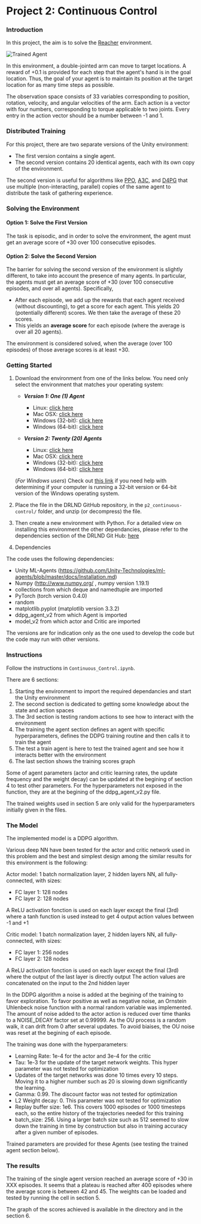[//]: # (Image References)

[image1]: https://user-images.githubusercontent.com/10624937/43851024-320ba930-9aff-11e8-8493-ee547c6af349.gif "Trained Agent"
[image2]: https://user-images.githubusercontent.com/10624937/43851646-d899bf20-9b00-11e8-858c-29b5c2c94ccc.png "Crawler"


# Project 2: Continuous Control

### Introduction

In this project, the aim is to solve the [Reacher](https://github.com/Unity-Technologies/ml-agents/blob/master/docs/Learning-Environment-Examples.md#reacher) environment.

![Trained Agent][image1]

In this environment, a double-jointed arm can move to target locations. A reward of +0.1 is provided for each step that the agent's hand is in the goal location. Thus, the goal of your agent is to maintain its position at the target location for as many time steps as possible.

The observation space consists of 33 variables corresponding to position, rotation, velocity, and angular velocities of the arm. Each action is a vector with four numbers, corresponding to torque applicable to two joints. Every entry in the action vector should be a number between -1 and 1.

### Distributed Training

For this project, there are two separate versions of the Unity environment:
- The first version contains a single agent.
- The second version contains 20 identical agents, each with its own copy of the environment.  

The second version is useful for algorithms like [PPO](https://arxiv.org/pdf/1707.06347.pdf), [A3C](https://arxiv.org/pdf/1602.01783.pdf), and [D4PG](https://openreview.net/pdf?id=SyZipzbCb) that use multiple (non-interacting, parallel) copies of the same agent to distribute the task of gathering experience.  

### Solving the Environment

#### Option 1: Solve the First Version

The task is episodic, and in order to solve the environment, the agent must get an average score of +30 over 100 consecutive episodes.

#### Option 2: Solve the Second Version

The barrier for solving the second version of the environment is slightly different, to take into account the presence of many agents.  In particular, the agents must get an average score of +30 (over 100 consecutive episodes, and over all agents).  Specifically,
- After each episode, we add up the rewards that each agent received (without discounting), to get a score for each agent.  This yields 20 (potentially different) scores.  We then take the average of these 20 scores. 
- This yields an **average score** for each episode (where the average is over all 20 agents).

The environment is considered solved, when the average (over 100 episodes) of those average scores is at least +30. 

### Getting Started

1. Download the environment from one of the links below.  You need only select the environment that matches your operating system:

    - **_Version 1: One (1) Agent_**
        - Linux: [click here](https://s3-us-west-1.amazonaws.com/udacity-drlnd/P2/Reacher/one_agent/Reacher_Linux.zip)
        - Mac OSX: [click here](https://s3-us-west-1.amazonaws.com/udacity-drlnd/P2/Reacher/one_agent/Reacher.app.zip)
        - Windows (32-bit): [click here](https://s3-us-west-1.amazonaws.com/udacity-drlnd/P2/Reacher/one_agent/Reacher_Windows_x86.zip)
        - Windows (64-bit): [click here](https://s3-us-west-1.amazonaws.com/udacity-drlnd/P2/Reacher/one_agent/Reacher_Windows_x86_64.zip)

    - **_Version 2: Twenty (20) Agents_**
        - Linux: [click here](https://s3-us-west-1.amazonaws.com/udacity-drlnd/P2/Reacher/Reacher_Linux.zip)
        - Mac OSX: [click here](https://s3-us-west-1.amazonaws.com/udacity-drlnd/P2/Reacher/Reacher.app.zip)
        - Windows (32-bit): [click here](https://s3-us-west-1.amazonaws.com/udacity-drlnd/P2/Reacher/Reacher_Windows_x86.zip)
        - Windows (64-bit): [click here](https://s3-us-west-1.amazonaws.com/udacity-drlnd/P2/Reacher/Reacher_Windows_x86_64.zip)
    
    (_For Windows users_) Check out [this link](https://support.microsoft.com/en-us/help/827218/how-to-determine-whether-a-computer-is-running-a-32-bit-version-or-64) if you need help with determining if your computer is running a 32-bit version or 64-bit version of the Windows operating system.

2. Place the file in the DRLND GitHub repository, in the `p2_continuous-control/` folder, and unzip (or decompress) the file. 

3. Then create a new environment with Python. For a detailed view on installing this environment the other dependancies, please refer to the dependencies section of the DRLND Git Hub: [here](https://github.com/udacity/deep-reinforcement-learning#dependencies)

4. Dependencies

The code uses the following dependencies:
- Unity ML-Agents (https://github.com/Unity-Technologies/ml-agents/blob/master/docs/Installation.md)
- Numpy (http://www.numpy.org/ , numpy version 1.19.1)
- collections from which deque and namedtuple are imported
- PyTorch (torch version 0.4.0)
- random
- matplotlib.pyplot (matplotlib 	version 3.3.2)
- ddpg_agent_v2 from which Agent is imported
- model_v2 from which actor and Critic are imported

The versions are for indication only as the one used to develop the code but the code may run with other versions.

### Instructions

Follow the instructions in `Continuous_Control.ipynb`.

There are 6 sections:
1. Starting the environment to import the required dependancies and start the Unity environment
2. The second section is dedicated to getting some knowledge about the state and action spaces
3. The 3rd section is testing random actions to see how to interact with the environment
4. The training the agent section defines an agent with specific hyperparameters, defines the DDPG training routine and then calls it to train the agent
5. The test a train agent is here to test the trained agent and see how it interacts better with the environment
6. The last section shows the training scores graph

Some of agent parameters (actor and critic learning rates, the update frequency and the weight decay) can be updated at the begining of section 4 to test other parameters. For the hyperparameters not exposed in the function, they are at the begining of the ddpg_agent_v2.py file.

The trained weights used in section 5 are only valid for the hyperparameters initially given in the files.

### The Model

The implemented model is a DDPG algorithm.

Various deep NN have been tested for the actor and critic network used in this problem and the best and simplest design among the similar results for this environment is the following:

Actor model: 1 batch normalization layer, 2 hidden layers NN, all fully-connected, with sizes:
- FC layer 1: 128 nodes
- FC layer 2: 128 nodes

A ReLU activation fonction is used on each layer except the final (3rd) where a tanh function is used instead to get 4 output action values between -1 and +1

Critic model: 1 batch normalization layer, 2 hidden layers NN, all fully-connected, with sizes:
- FC layer 1: 256 nodes
- FC layer 2: 128 nodes

A ReLU activation fonction is used on each layer except the final (3rd) where the output of the last layer is directly output
The action values are concatenated on the input to the 2nd hidden layer

In the DDPG algorithm a noise is added at the begining of the training to favor exploration. To favor positive as well as negative noise, an Ornstein Uhlenbeck noise function with a normal random variable was implemented. The amount of noise added to the actor action is reduced over time thanks to a NOISE_DECAY factor set at 0.99999. As the OU process is a random walk, it can drift from 0 after several updates. To avoid biaises, the OU noise was reset at the begining of each episode.

The training was done with the hyperparameters:
- Learning Rate: 1e-4 for the actor and 3e-4 for the critic
- Tau: 1e-3 for the update of the target network weights. This hyper parameter was not tested for optimization
- Updates of the target networks was done 10 times every 10 steps. Moving it to a higher number such as 20 is slowing down significantly the learning.
- Gamma: 0.99. The discount factor was not tested for optimization
- L2 Weight decay: 0. This parameter was not tested for optimization
- Replay buffer size: 1e6. This covers 1000 episodes or 1000 timesteps each, so the entire history of the trajectories needed for this training
- batch_size: 256. Using a larger batch size such as 512 seemed to slow down the training in time by construction but also in training accuracy after a given number of episodes.

Trained parameters are provided for these Agents (see testing the trained agent section below).

### The results

The training of the single agent version reached an average score of +30 in XXX episodes. It seems that a plateau is reached after 400 episodes where the average score is between 42 and 45. The weights can be loaded and tested by running the cell in section 5.

The graph of the scores achieved is available in the directory and in the section 6.